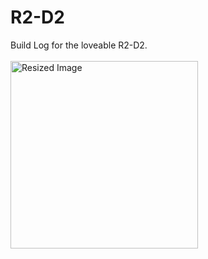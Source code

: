 # R2-D2
Build Log for the loveable R2-D2.<br>
<br>
<img src="./images/IMG_1766.png" alt="Resized Image" width="300"/>

